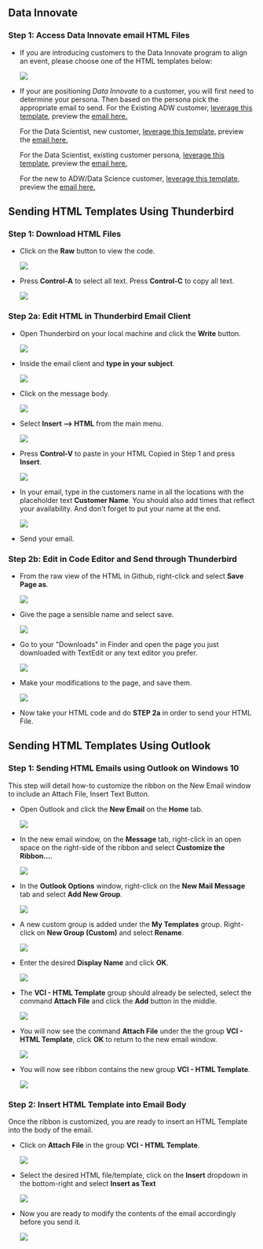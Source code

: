 ##  **Data Innovate**
### **Step 1:** Access Data Innovate email HTML Files

- If you are introducing customers to the Data Innovate program to align an event, please choose one of the HTML templates below:

  ![](images/di_thumb.png)

- If your are positioning _Data Innovate_ to a customer, you will first need to determine your persona. Then based on the persona pick the appropriate email to send.
  For the Existing ADW customer, [ leverage this template,](https://github.com/chipbaber/codeinnovate_emailtemplate/blob/master/html/data_innovate_ExistingADW.html) preview the <a href="https://chipbaber.github.io/codeinnovate_emailtemplate/html/data_innovate_ExistingADW.html" target="_di"> email here.</a>

  For the Data Scientist, new customer, [ leverage this template,](https://github.com/chipbaber/codeinnovate_emailtemplate/blob/master/html/data_innovate_ExistingLimitedDS.html) preview the <a href="https://chipbaber.github.io/codeinnovate_emailtemplate/html/data_innovate_ExistingLimitedDS.html" target="_di"> email here.</a>

  For the Data Scientist, existing customer persona,  [ leverage this template,](https://github.com/chipbaber/codeinnovate_emailtemplate/blob/master/html/data_innovate_ExistingNoDS.html) preview the <a href="https://chipbaber.github.io/codeinnovate_emailtemplate/html/data_innovate_ExistingNoDS.html" target="_di">email here.</a>

  For the new to ADW/Data Science customer, [ leverage this template,](https://github.com/chipbaber/codeinnovate_emailtemplate/blob/master/html/data_innovate_NewCustomers.html) preview the <a href="https://chipbaber.github.io/codeinnovate_emailtemplate/html/data_innovate_NewCustomers.html" target="_di"> email here.</a>


## **Sending HTML Templates Using Thunderbird**

### **Step 1:** Download HTML Files

- Click on the **Raw** button to view the code.

    ![](images/README-b1064f4c.png)

- Press **Control-A** to select all text. Press **Control-C** to copy all text.

    ![](images/README-367ebbf8.png)

### **Step 2a:** Edit HTML in Thunderbird Email Client

- Open Thunderbird on your local machine and click the **Write** button.

    ![](images/README-27fe768d.png)

- Inside the email client and **type in your subject**.

    ![](images/README-560f7ab0.png)

- Click on the message body.

    ![](images/README-1f73e986.png)

- Select **Insert --> HTML** from the main menu.

    ![](images/README-53c269d4.png)

- Press **Control-V** to paste in your HTML Copied in Step 1 and press **Insert**.

    ![](images/README-4869fdab.png)

- In your email, type in the customers name in all the locations with the placeholder text **Customer Name**. You should also add times that reflect your availability. And don't forget to put your name at the end.

    ![](images/data-innovate-picture.png)


- Send your email.

### **Step 2b:** Edit in Code Editor and Send through Thunderbird

- From the raw view of the HTML in Github, right-click and select
  **Save Page as**.

    ![](images/mac1.png)

- Give the page a sensible name and select save.

    ![](images/mac2.png)

- Go to your "Downloads" in Finder and open the page you just downloaded with TextEdit or any text editor you prefer.

    ![](images/mac3.png)

- Make your modifications to the page, and save them.

    ![](images/data-innovate-picture.png)

- Now take your HTML code and do **STEP 2a** in order to send your HTML File.

## **Sending HTML Templates Using Outlook**

### **Step 1:** Sending HTML Emails using Outlook on Windows 10

This step will detail how-to customize the ribbon on the New Email window to include an Attach File, Insert Text Button.  

  - Open Outlook and click the **New Email** on the **Home** tab.

    ![](images/outlook_new_email.png)

  - In the new email window, on the **Message** tab, right-click in an open space on the right-side of the ribbon and select **Customize the Ribbon...**.

    ![](images/outlook_customize_ribbon.png)

  - In the **Outlook Options** window, right-click on the **New Mail Message** tab and select **Add New Group**.

    ![](images/outlook_add_group.png)

  - A new custom group is added under the **My Templates** group.  Right-click on **New Group (Custom)** and select **Rename**.

    ![](images/outlook_rename_group.png)

  - Enter the desired **Display Name** and click **OK**.

    ![](images/outlook_enter_group_name.png)

  - The **VCI - HTML Template** group should already be selected, select the command **Attach File** and click the **Add** button in the middle.

    ![](images/outlook_add_attach_file.png)

  - You will now see the command **Attach File** under the the group **VCI - HTML Template**, click **OK** to return to the new email window.

    ![](images/outlook_finished_options.png)

  - You will now see ribbon contains the new group **VCI - HTML Template**.

    ![](images/outlook_finished_ribbon.png)


### **Step 2: Insert HTML Template into Email Body**

Once the ribbon is customized, you are ready to insert an HTML Template into the body of the email.

  - Click on **Attach File** in the group **VCI - HTML Template**.

    ![](images/outlook_finished_ribbon.png)

  - Select the desired HTML file/template, click on the **Insert** dropdown in the bottom-right and select **Insert as Text**

    ![](images/outlook_select_template.png)

  - Now you are ready to modify the contents of the email accordingly before you send it.

    ![](images/outlook_finished_email.png)

